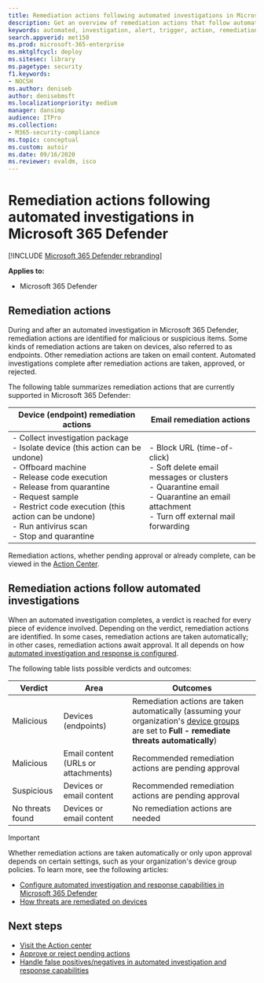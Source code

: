 ```yaml
---
title: Remediation actions following automated investigations in Microsoft 365 Defender 
description: Get an overview of remediation actions that follow automated investigations in Microsoft 365 Defender
keywords: automated, investigation, alert, trigger, action, remediation
search.appverid: met150
ms.prod: microsoft-365-enterprise
ms.mktglfcycl: deploy
ms.sitesec: library
ms.pagetype: security
f1.keywords:
- NOCSH
ms.author: deniseb
author: denisebmsft
ms.localizationpriority: medium
manager: dansimp
audience: ITPro
ms.collection: 
- M365-security-compliance 
ms.topic: conceptual
ms.custom: autoir
ms.date: 09/16/2020 
ms.reviewer: evaldm, isco
---
```


# Remediation actions following automated investigations in Microsoft 365 Defender

[!INCLUDE [Microsoft 365 Defender rebranding](../includes/microsoft-defender.md)]


**Applies to:**
- Microsoft 365 Defender


## Remediation actions

During and after an automated investigation in Microsoft 365 Defender, remediation actions are identified for malicious or suspicious items. Some kinds of remediation actions are taken on devices, also referred to as endpoints. Other remediation actions are taken on email content. Automated investigations complete after remediation actions are taken, approved, or rejected.

The following table summarizes remediation actions that are currently supported in Microsoft 365 Defender: 

|Device (endpoint) remediation actions  |Email remediation actions  |
|---------|---------|
|- Collect investigation package <br/>- Isolate device (this action can be undone)<br/>- Offboard machine <br/>- Release code execution <br/>- Release from quarantine <br/>- Request sample <br/>- Restrict code execution (this action can be undone) <br/>- Run antivirus scan <br/>- Stop and quarantine      |- Block URL (time-of-click)<br/>- Soft delete email messages or clusters<br/>- Quarantine email<br/>- Quarantine an email attachment<br/>- Turn off external mail forwarding          |

Remediation actions, whether pending approval or already complete, can be viewed in the [Action Center](https://docs.microsoft.com/microsoft-365/security/mtp/mtp-action-center).

## Remediation actions follow automated investigations

When an automated investigation completes, a verdict is reached for every piece of evidence involved. Depending on the verdict, remediation actions are identified. In some cases, remediation actions are taken automatically; in other cases, remediation actions await approval. It all depends on how [automated investigation and response is configured](mtp-configure-auto-investigation-response.md).

The following table lists possible verdicts and outcomes:

|Verdict    |Area    |Outcomes|
|------|------|------|
|Malicious    |Devices (endpoints)    |Remediation actions are taken automatically (assuming your organization's [device groups](mtp-configure-auto-investigation-response.md#review-or-change-the-automation-level-for-device-groups) are set to **Full - remediate threats automatically**)|
|Malicious    |Email content (URLs or attachments) | Recommended remediation actions are pending approval|
|Suspicious    |Devices or email content |Recommended remediation actions are pending approval|
|No threats found    |Devices or email content    |No remediation actions are needed|

> [!IMPORTANT]
> Whether remediation actions are taken automatically or only upon approval depends on certain settings, such as your organization's device group policies. To learn more, see the following articles:
> - [Configure automated investigation and response capabilities in Microsoft 365 Defender](mtp-configure-auto-investigation-response.md)
> - [How threats are remediated on devices](https://docs.microsoft.com/windows/security/threat-protection/microsoft-defender-atp/automated-investigations)

## Next steps

- [Visit the Action center](https://docs.microsoft.com/microsoft-365/security/mtp/mtp-action-center)
- [Approve or reject pending actions](https://docs.microsoft.com/microsoft-365/security/mtp/mtp-autoir-actions)
- [Handle false positives/negatives in automated investigation and response capabilities](mtp-autoir-report-false-positives-negatives.md)

